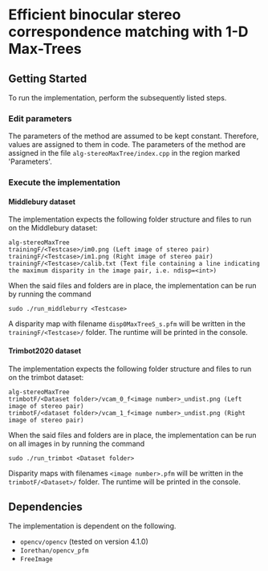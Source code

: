 # Efficient binocular stereo correspondence matching with 1-D Max-Trees

## Getting Started

To run the implementation, perform the subsequently listed steps.

### Edit parameters

The parameters of the method are assumed to be kept constant. Therefore, values are assigned to them in code. 
The parameters of the method are assigned in the file `alg-stereoMaxTree/index.cpp` in the region marked 'Parameters'.

### Execute the implementation

#### Middlebury dataset

The implementation expects the following folder structure and files to run on the Middlebury dataset:

```
alg-stereoMaxTree
trainingF/<Testcase>/im0.png (Left image of stereo pair)
trainingF/<Testcase>/im1.png (Right image of stereo pair)
trainingF/<Testcase>/calib.txt (Text file containing a line indicating the maximum disparity in the image pair, i.e. ndisp=<int>)

```

When the said files and folders are in place, the implementation can be run by running the command

```
sudo ./run_middleburry <Testcase>
```

A disparity map with filename ``disp0MaxTreeS_s.pfm`` will be written in the ``trainingF/<Testcase>/`` folder. 
The runtime will be printed in the console.


#### Trimbot2020 dataset

The implementation expects the following folder structure and files to run on the trimbot dataset:

```
alg-stereoMaxTree
trimbotF/<Dataset folder>/vcam_0_f<image number>_undist.png (Left image of stereo pair)
trimbotF/<dataset folder>/vcam_1_f<image number>_undist.png (Right image of stereo pair)

```

When the said files and folders are in place, the implementation can be run on all images in <Dataset folder> by running the command

```
sudo ./run_trimbot <Dataset folder>
```

Disparity maps with filenames ``<image number>.pfm`` will be written in the ``trimbotF/<Dataset>/`` folder. 
The runtime will be printed in the console.


## Dependencies

The implementation is dependent on the following.

* ``opencv/opencv`` (tested on version 4.1.0)
* ``Iorethan/opencv_pfm``
* ``FreeImage``
